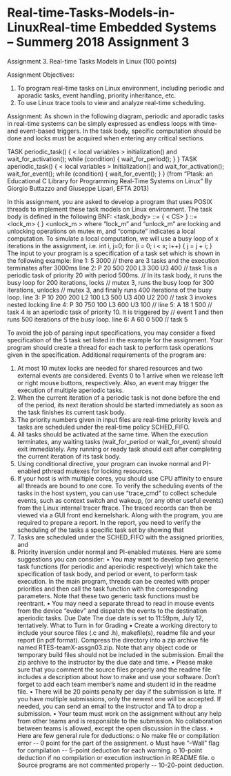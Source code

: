 # Real-time-Tasks-Models-in-LinuxReal-time Embedded Systems – Summerg 2018 Assignment 3 
Assignment 3. Real-time Tasks Models in Linux (100 points)

Assignment Objectives:
1.	To program real-time tasks on Linux environment, including periodic and aporadic tasks, event handling, priority inheritance, etc.
2.	To use Linux trace tools to view and analyze real-time scheduling.

Assignment:
As shown in the following diagram, periodic and aporadic tasks in real-time systems can be simply expressed as endless loops with time- and event-based triggers. In the task body, specific computation should be done and locks must be acquired when entering any critical sections.

TASK periodic_task()
{
< local variables >
initialization() and wait_for_activation(); while (condition) {
<task body> wait_for_period();
}
}	TASK aperiodic_task()
{
< local variables >
Initialization() and wait_for_activation();
wait_for_event();
while (condition) {
<task body> wait_for_event();
}
}
(from “Ptask: an Educational C Library for Programming Real-Time Systems on Linux” By Giorgio Buttazzo and Giuseppe Lipari, EFTA 2013)

In this assignment, you are asked to develop a program that uses POSIX threads to implement these task models on Linux environment. The task body is defined in the following BNF:
<task_body> ::= <compute> { < CS>  <compute> }
<CS> ::= <lock_m> <compute> {<CS> <compute>} <unlock_m > 
where “lock_m” and “unlock_m” are locking and unlocking operations on mutex m, and “compute” indicates a local computation. To simulate a local computation, we will use a busy loop of x iterations in the assignment, i.e.
int i, j=0;
for (i = 0; i < x; i++)
{
j = j + i;
}
The input to your program is a specification of a task set which is shown in the following example:
line 1: 5 3000	// there are 3 tasks and the execution terminates after 3000ms line 2:  P 20 500 200 L3 300 U3 400	// task 1 is a periodic task of priority 20 with period 500ms.
// In its task body, it runs the busy loop for 200 iterations, locks
//  mutex  3,  runs  the  busy  loop  for  300  iterations,     unlocks
//  mutex 3, and finally runs 400 iterations of the busy loop.
line 3: P 10 200 200 L2 100 L3 500 U3 400 U2 200
	// task 3 invokes nested locking
line 4: P 30 750 100 L3 600 U3 100	//
line 5: A 18 1 500	// task 4 is an aperiodic task of priority 10. It is triggered by
// event 1 and then runs 500 iterations of the busy loop.
line 6: A 60 0 500			  // task 5

To avoid the job of parsing input specifications, you may consider a fixed specification of the 5 task set listed in the example for the assignment. Your program should create a thread for each task to perform task operations given in the specification. Additional requirements of the program are:
1.	At most 10 mutex locks are needed for shared resources and two external events are considered. Events 0 to 1 arrive when we release left or right mouse buttons, respectively. Also, an event may trigger the execution of multiple aperiodic tasks.
2.	When the current iteration of a periodic task is not done before the end of the period, its next iteration should be started immediately as soon as the task finishes its current task body.
3.	The priority numbers given in input files are real-time priority levels and tasks are scheduled under the real-time policy SCHED_FIFO.
4.	All tasks should be activated at the same time. When the execution terminates, any waiting tasks (wait_for_period or wait_for_event) should exit immediately. Any running or ready task should exit after completing the current iteration of its task body.
5.	Using conditional directive, your program can invoke normal and PI-enabled pthread mutexes for locking resources.
6.	If your host is with multiple cores, you should use CPU affinity to ensure all threads are bound to one core.
To verify the scheduling events of the tasks in the host system, you can use “trace_cmd” to collect schedule events, such as context switch and wakeup, (or any other useful events) from the Linux internal tracer ftrace. The traced records can then be viewed via a GUI front end kernelshark. 
Along with the program, you are required to prepare a report. In the report, you need to verify the scheduling of the tasks a specific task set by showing that 
1.	Tasks are scheduled under the SCHED_FIFO with the assigned priorities,  and
2.	Priority inversion under normal and PI-enabled mutexes.
Here are some suggestions you can consider:
•	You may want to develop two generic task functions (for periodic and aperiodic respectively) which take the specification of task body, and period or event, to perform task execution. In the main program, threads can be created with proper priorities and then call the task function with the corresponding parameters. Note that these two generic task functions must be reentrant.
•	You may need a separate thread to read in mouse events from the device “evdev” and dispatch the events to the destination aperiodic tasks.
Due Date
The due date is set to 11:59pm, July 12, tentatively.
What to Turn in for Grading
•	Create a working directory to include your source files (.c and .h), makefile(s), readme file and your report (in pdf format). Compress the directory into a zip archive file named RTES-teamX-assgn03.zip. Note that any object code or temporary build files should not be included in the submission. Email the zip archive to the instructor by the due date and time. 
•	Please make sure that you comment the source files properly and the readme file includes a description about how to make and use your software. Don’t forget to add each team member’s name and student id in the readme file.
•	There will be 20 points penalty per day if the submission is late. If you have multiple submissions, only the newest one will be accepted. If needed, you can send an email to the instructor and TA to drop a submission.
•	Your team must work on the assignment without any help from other teams and is responsible to the submission. No collaboration between teams is allowed, except the open discussion in the class.
•	Here are few general rule for deductions:
o	No make file or compilation error -- 0 point for the part of the assignment.
o	Must have “–Wall” flag for compilation -- 5-point deduction for each warning.
o	10-point deduction if no compilation or execution instruction in README file.
o	Source programs are not commented properly -- 10-20-point deduction.


